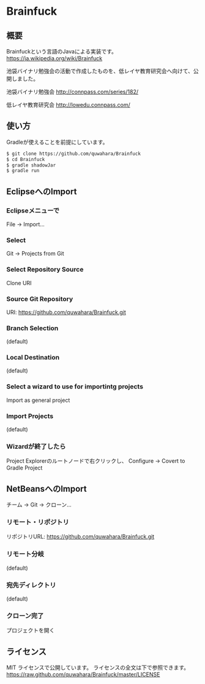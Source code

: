 # Brainfuck

## 概要

Brainfuckという言語のJavaによる実装です。
https://ja.wikipedia.org/wiki/Brainfuck

池袋バイナリ勉強会の活動で作成したものを、低レイヤ教育研究会へ向けて、公開しました。

池袋バイナリ勉強会
http://connpass.com/series/182/

低レイヤ教育研究会
http://lowedu.connpass.com/

## 使い方

Gradleが使えることを前提にしています。

```bash
$ git clone https://github.com/quwahara/Brainfuck
$ cd Brainfuck
$ gradle shadowJar
$ gradle run
```

## EclipseへのImport

### Eclipseメニューで
File -> Import...

### Select
Git -> Projects from Git

### Select Repository Source
Clone URI

### Source Git Repository
URI: https://github.com/quwahara/Brainfuck.git

### Branch Selection
(default)

### Local Destination
(default)

### Select a wizard to use for importintg projects
Import as general project

### Import Projects
(default)

### Wizardが終了したら
Project Explorerのルートノードで右クリックし、
Configure -> Covert to Gradle Project

## NetBeansへのImport

チーム -> Git -> クローン...

### リモート・リポジトリ
リポジトリURL: https://github.com/quwahara/Brainfuck.git

### リモート分岐
(default)

### 宛先ディレクトリ
(default)

### クローン完了
プロジェクトを開く

## ライセンス
MIT ライセンスで公開しています。 ライセンスの全文は下で参照できます。
https://raw.github.com/quwahara/Brainfuck/master/LICENSE
